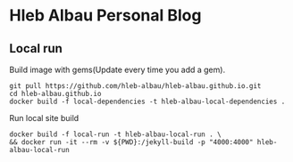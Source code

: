 # Hleb Albau Personal Blog

## Local run

Build image with gems(Update every time you add a gem).
```
git pull https://github.com/hleb-albau/hleb-albau.github.io.git
cd hleb-albau.github.io
docker build -f local-dependencies -t hleb-albau-local-dependencies .
```

Run local site build
```
docker build -f local-run -t hleb-albau-local-run . \
&& docker run -it --rm -v ${PWD}:/jekyll-build -p "4000:4000" hleb-albau-local-run
```